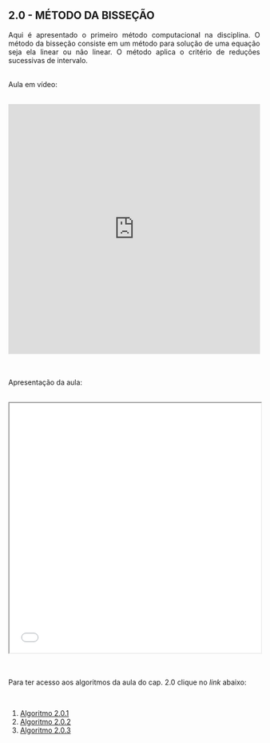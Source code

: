 <h2>2.0 - MÉTODO DA BISSEÇÃO</h2>

<p align="justify">Aqui é apresentado o primeiro método computacional na disciplina. O método da bisseção consiste em um método para solução de uma equação seja ela linear ou não linear. O método aplica o critério de reduções sucessivas de intervalo.<br>

<br>

Aula em vídeo:<br>

<br>

<center><iframe width="100%" height="500px" src="https://www.youtube.com/embed/yyQSbhLH-2E" title="YouTube video player" frameborder="0" allow="accelerometer; autoplay; clipboard-write; encrypted-media; gyroscope; picture-in-picture" allowfullscreen></iframe></center> <br>

<br>

Apresentação da aula:<br>

<br>

<center><iframe src="Aulas/Parte 2/Aulas/20/W M Pereira Junior e M N Rabelo_Apt - Aula Solução equações - Método da Bisseção_r00_040321.pdf" width="100%" height="500px"></iframe></center><br>

<br>

Para ter acesso aos algoritmos da aula do cap. 2.0 clique no <i>link</i> abaixo:<br>

<br>

<ol>
<li><a href="https://nbviewer.jupyter.org/github/metodoscomputacionais/IntroMetodosComputacionais/blob/gh-pages/Aulas/Parte%202/Aulas/20/Algoritmos/MCOMP_Sec_2_1.ipynb" target="_blank">Algoritmo 2.0.1</a></li>
<li><a href="https://nbviewer.jupyter.org/github/metodoscomputacionais/IntroMetodosComputacionais/blob/gh-pages/Aulas/Parte%202/Aulas/20/Algoritmos/MCOMP_Sec_2_2.ipynb" target="_blank">Algoritmo 2.0.2</a></li>
<li><a href="https://nbviewer.jupyter.org/github/metodoscomputacionais/IntroMetodosComputacionais/blob/gh-pages/Aulas/Parte%202/Aulas/20/Algoritmos/MCOMP_Sec_2_3.ipynb" target="_blank">Algoritmo 2.0.3</a></li>
</ol>


</p>
